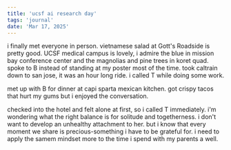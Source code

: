 ```yaml
---
title: 'ucsf ai research day'
tags: 'journal'
date: 'Mar 17, 2025'
---
```


i finally met everyone in person. vietnamese salad at Gott's Roadside is pretty good. UCSF medical campus is lovely, i admire the blue in mission bay conference center and the magnolias and pine trees in koret quad. spoke to B instead of standing at my poster most of the time. took caltrain down to san jose, it was an hour long ride. i called T while doing some work.

met up with B for dinner at capi sparta mexican kitchen. got crispy tacos that hurt my gums but i enjoyed the conversation.

checked into the hotel and felt alone at first, so i called T immediately. i'm wondering what the right balance is for solitude and togetherness. i don't want to develop an unhealthy attachment to her. but i know that every moment we share is precious-something i have to be grateful for. i need to apply the samem mindset more to the time i spend with my parents a well.
